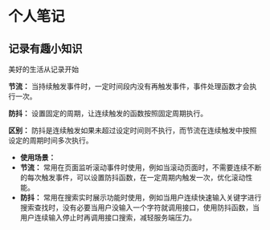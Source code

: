 # 个人笔记

## 记录有趣小知识

美好的生活从记录开始

**节流：** 当持续触发事件时，一定时间段内没有再触发事件，事件处理函数才会执行一次。

**防抖：** 设置固定的周期，让连续触发的函数按照固定周期执行。

**区别：** 防抖是连续触发如果未超过设定时间则不执行，而节流在连续触发中按照设定的周期时间多次执行。

- **使用场景：**
- **节流：** 常用在页面监听滚动事件时使用，例如当滚动页面时，不需要连续不断的每次触发事件，可以设置防抖函数，在一定周期内触发一次，优化滚动性能。
- **防抖：** 常用在搜索实时展示功能时使用，例如当用户连续快速输入关键字进行搜索查找时，没有必要当用户没输入一个字符就调用接口，使用防抖函数，当用户连续输入停止时再调用接口搜索，减轻服务端压力。